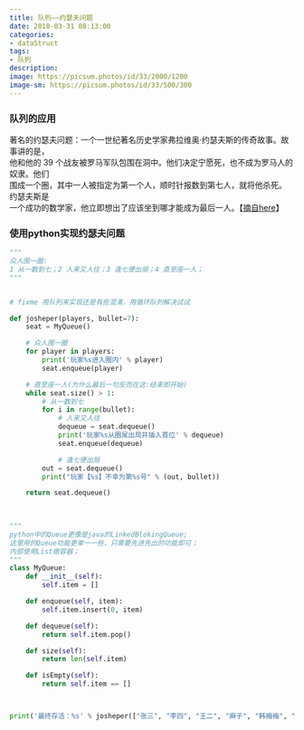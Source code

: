 ```yaml
---
title: 队列——约瑟夫问题
date: 2018-03-31 08:13:00
categories:
- dataStruct
tags:
- 队列
description:
image: https://picsum.photos/id/33/2000/1200
image-sm: https://picsum.photos/id/33/500/300
---
```



### 队列的应用  
著名的约瑟夫问题：一个一世纪著名历史学家弗拉维奥·约瑟夫斯的传奇故事。故事讲的是，  
他和他的 39 个战友被罗马军队包围在洞中。他们决定宁愿死，也不成为罗马人的奴隶。他们  
围成一个圈，其中一人被指定为第一个人，顺时针报数到第七人，就将他杀死。  约瑟夫斯是  
一个成功的数学家，他立即想出了应该坐到哪才能成为最后一人。【[摘自here](https://github.com/facert/python-data-structure-cn/tree/master/3.%E5%9F%BA%E6%9C%AC%E6%95%B0%E6%8D%AE%E7%BB%93%E6%9E%84/3.13.%E6%A8%A1%E6%8B%9F%EF%BC%9A%E7%83%AB%E6%89%8B%E5%B1%B1%E8%8A%8B)】   

### 使用python实现约瑟夫问题
  
```python
"""
众人围一圈:
1 从一数到七；2 人来又人往；3 逢七便出局；4 直至座一人；
"""


# fixme 用队列来实现还是有些混淆，用循环队列解决试试

def josheper(players, bullet=7):
    seat = MyQueue()

    # 众人围一圈
    for player in players:
        print('玩家%s进入圈内' % player)
        seat.enqueue(player)

    # 直至座一人(为什么最后一句反而在这:结束即开始)
    while seat.size() > 1:
        # 从一数到七
        for i in range(bullet):
            # 人来又人往
            dequeue = seat.dequeue()
            print('玩家%s从圈尾出局并插入首位' % dequeue)
            seat.enqueue(dequeue)

            # 逢七便出局
        out = seat.dequeue()
        print("玩家【%s】不幸为第%s号" % (out, bullet))

    return seat.dequeue()
    
    

"""
python中的Queue更像是java的LinkedBlokingQueue;
这里用的Queue功能更单一一些，只需要先进先出的功能即可；
内部使用List做容器；
"""
class MyQueue:
    def __init__(self):
        self.item = []

    def enqueue(self, item):
        self.item.insert(0, item)

    def dequeue(self):
        return self.item.pop()

    def size(self):
        return len(self.item)

    def isEmpty(self):
        return self.item == []



print('最终存活：%s' % josheper(["张三", "李四", "王二", "麻子", "韩梅梅", "李芳芳"]))
```